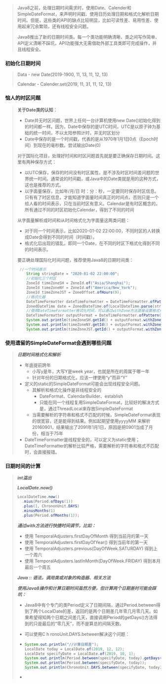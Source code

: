 > Java8之前，处理日期时间需求时，使用Date、Calender和SimpleDateFormat，来声明时间戳、使用日历处理日期和格式化解析日期时间。但是，这些类的API的缺点比较明显，比如可读性差、易用性差、使用起来冗余繁琐，还有线程安全问题。
>
> Java8推出了新的日期时间类。每一个类功能明确清晰、类之间写作简单、API定义清晰不踩坑，API功能强大无需借助外部工具类即可完成操作，并且线程安全。

### 初始化日期时间

> Data - new Date(2019-1900, 11, 13, 11, 12, 13)
>
> Calendar - Calender.set(2019, 11, 31, 11, 12, 13)

### 恼人的时区问题

> **关于Date类的认知**：
>
> - Date并无时区问题，世界上任何一台计算机使用new Date()初始化得到的时间都一样。因为，Date中保存的是UTC时间，UTC是以原子钟为基础的统一时间，不以太阳参照计时，并无时区划分
> - Date中保存的是一个时间戳，代表的是从1970年1月1日0点（Epoch时间）到现在的毫秒数。尝试输出Date(0)
>
> 对于国际化项目，处理好时间和时区问题首先就是要正确保存日期时间。这里有两种保存方式：
>
> - 以UTC保存，保存的时间没有时区属性，是不涉及时区时间差问题的世界统一时间。通常说的时间戳，或Java中的Date类就是用的这种方式，这也是推荐的方式。
> - 以字面量保存，比如年/月/日 时：分：秒，一定要同时保存时区信息。只有有了时区信息，才能知道字面量时间真正的时间点，否则只是一个给人看的时间表示，只在当前时区有意义。Calendar是有时区概念的，所有通过不同的时区初始化Calendar，得到了不同的时间
>
> 从字面量解析成时间和从时间格式化为字面量这两类问题：
>
> - 对于同一个时间表示，比如2020-01-02 22:00:00，不同时区的人转换成Date会得到不同的时间（时间戳）。
> - 格式化后出现的错乱，即同一个Date，在不同的时区下格式化得到不同的时间表示。
>
> 要正确处理国际化时间问题，推荐使用Java8的日期时间类：
>
> ```java
>  //一个时间表示
>     String stringDate = "2020-01-02 22:00:00";
>     //初始化三个时区
>     ZoneId timeZoneSH = ZoneId.of("Asia/Shanghai");
>     ZoneId timeZoneNY = ZoneId.of("America/New_York");
>     ZoneId timeZoneJST = ZoneOffset.ofHours(9);
>     //格式化器
>     DateTimeFormatter dateTimeFormatter = DateTimeFormatter.ofPattern("yyyy-MM-dd HH:mm:ss");
>     ZonedDateTime date = ZonedDateTime.of(LocalDateTime.parse(stringDate, dateTimeFormatter), timeZoneJST);
>     //使用DateTimeFormatter格式化时间，可以通过withZone方法直接设置格式化使用的时区
>     DateTimeFormatter outputFormat = DateTimeFormatter.ofPattern("yyyy-MM-dd HH:mm:ss Z");
>     System.out.println(timeZoneSH.getId() + outputFormat.withZone(timeZoneSH).format(date));
>     System.out.println(timeZoneNY.getId() + outputFormat.withZone(timeZoneNY).format(date));
>     System.out.println(timeZoneJST.getId() + outputFormat.withZone(timeZoneJST).format(date));
> ```



### 使用遗留的SimpleDateFormat会遇到哪些问题

> ***日期时间格式化和解析***
>
> - 年底提前跨年
>   - 小写y是年，大写Y是week year，也就是所在的周属于哪一年
>   - 针对年份的日期格式化，应该一律使用“y”而非“Y”
> - 定义的static的SimpleDateFormat可能会出现线程安全问题。
>   - 其解析和格式化操作是非线程安全的
>     - DateFormat、CalendarBuilder、establish
>     - 只能在同一个线程复用SimpleDateFormat，比较好的解决方式是，通过ThreadLocal来存放SimpleDateFormat
>   - 当需要解析的字符串和格式不匹配的时候，SimpleDateFormat表现的很宽容，还是能得到结果。例如起期望使用yyyyMM 来解析20160901，结果输出了2091年1月1日，原因是把0901当成了月份，相当于75年
> - DateTimeFormatter是线程安全的，可以定义为static使用；DateTimeFormatter的解析比较严格，需要解析的字符串和格式不匹配时，会直接报错。

### 日期时间的计算

> ***int溢出***
>
> ***LocalDate.now()***
>
> ```java
> LocalDateTime.now()
>   .mius(Period.ofDays(1))
>   .plus(1, ChrononUnit.DAYS)
>   .minusMonths(1)
>   .plus(Period.ofMonths(1));
> ```
>
> ***通过with方法进行快捷时间调节，比如：***
>
> - 使用 TemporalAdjusters.firstDayOfMonth 得到当前月的第一天
> - 使用 TemporalAdjusters.firstDayOfYear() 得到当前年的第一天
> - 使用 TemporalAdjusters.previous(DayOfWeek.SATURDAY) 得到上一个周六
> - 使用 TemporalAdjusters.lastInMonth(DayOfWeek.FRIDAY) 得到本月最后一个周五
>
> ***Java :: 语法，调用类或对象的构造器、相关方法***
>
> ***使用Java8操作和计算日期时间虽然方便，但计算两个日期差时可能会踩坑：***
>
> - Java8中有个专门的类Period定义了日期间隔，通过Period.between得到了两个LocalDate的差，返回的是两个日期差几年零几月零几天。如果希望得知两个日期之间差几天，直接调用Period的getDays()方法得到的只是最后的“零几天”，而不是算总的间隔天数。
>
> - 可以使用C h ronoUnit.DAYS.between解决这个问题：
>
> - ``` java
>   System.out.println("//计算日期差");
>   LocalDate today = LocalDate.of(2019, 12, 12);
>   LocalDate specifyDate = LocalDate.of(2019, 10, 1);
>   System.out.println(Period.between(specifyDate, today).getDays());
>   System.out.println(Period.between(specifyDate, today));
>   System.out.println(ChronoUnit.DAYS.between(specifyDate, today));
>   ```
>
> - 
>
> 
>
> 

